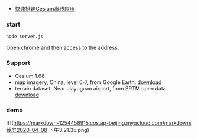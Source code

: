 
* [快速搭建Cesium离线应用](https://www.jianshu.com/p/d77139f7109e)

### start
```
node server.js
```
Open chrome and then access to the address.

### Support

* Cesium 1.68
* map imagery, China, level 0-7, from Google Earth. [download](https://links.jianshu.com/go?to=https%3A%2F%2Fpan.baidu.com%2Fs%2F1H7SOeTigtjJygGWG4JLv1Q)
* terrain dataset, Near Jiayuguan airport, from SRTM open data. [download](https://links.jianshu.com/go?to=https%3A%2F%2Fpan.baidu.com%2Fs%2F19D69JzPqSIIHrrY89czu5Q)

### demo
![](https://markdown-1254458915.cos.ap-beijing.myqcloud.com/markdown/截屏2020-04-08 下午3.21.35.png)
